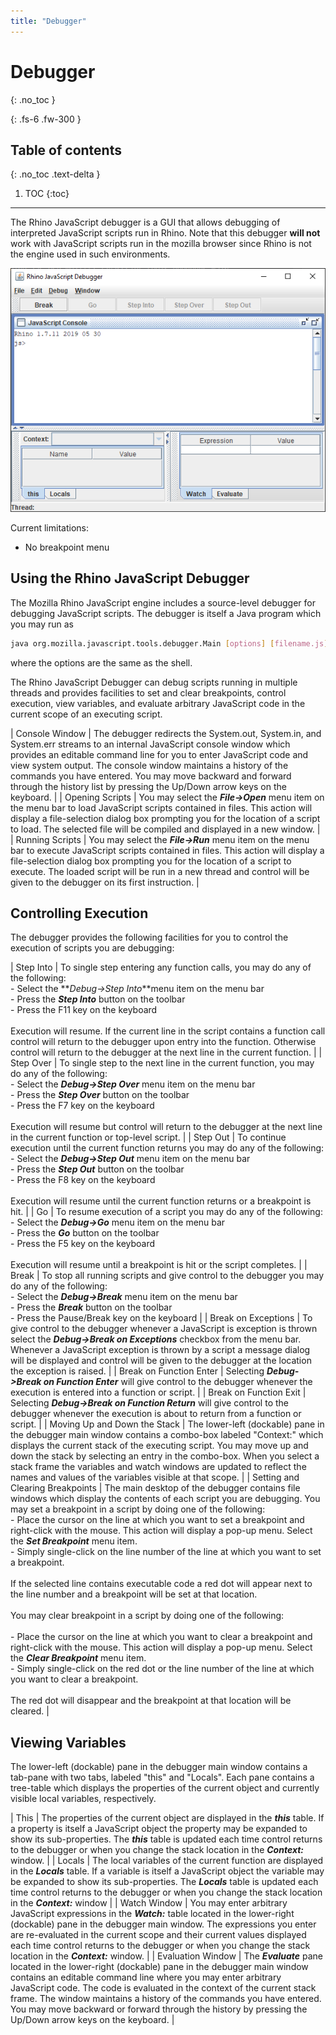 ```yaml
---
title: "Debugger"
---
```


# Debugger

{: .no_toc }

{: .fs-6 .fw-300 }

## Table of contents

{: .no_toc .text-delta }

1. TOC
{:toc}

---
The Rhino JavaScript debugger is a GUI that allows debugging of interpreted JavaScript scripts run in Rhino. Note that this debugger **will not** work with JavaScript scripts run in the mozilla browser since Rhino is not the engine used in such environments.

![Debugger UI](../assets/images/debugger-ui.png)

Current limitations:

- No breakpoint menu

## Using the Rhino JavaScript Debugger

The Mozilla Rhino JavaScript engine includes a source-level debugger for debugging JavaScript scripts. The debugger is itself a Java program which you may run as

```sh
java org.mozilla.javascript.tools.debugger.Main [options] [filename.js] [script-arguments]
```

where the options are the same as the shell.

The Rhino JavaScript Debugger can debug scripts running in multiple threads and provides facilities to set and clear breakpoints, control execution, view variables, and evaluate arbitrary JavaScript code in the current scope of an executing script.

|  Console Window  |  The debugger redirects the System.out, System.in, and System.err streams to an internal JavaScript console window which provides an editable command line for you to enter JavaScript code and view system output. The console window maintains a history of the commands you have entered. You may move backward and forward through the history list by pressing the Up/Down arrow keys on the keyboard.  |
|  Opening Scripts  |  You may select the **_File->Open_** menu item on the menu bar to load JavaScript scripts contained in files. This action will display a file-selection dialog box prompting you for the location of a script to load. The selected file will be compiled and displayed in a new window.  |
|  Running Scripts  |  You may select the **_File->Run_** menu item on the menu bar to execute JavaScript scripts contained in files. This action will display a file-selection dialog box prompting you for the location of a script to execute. The loaded script will be run in a new thread and control will be given to the debugger on its first instruction.  |

## Controlling Execution

The debugger provides the following facilities for you to control the execution of scripts you are debugging:

|  Step Into  |  To single step entering any function calls, you may do any of the following:<br> - Select the **_Debug->Step Into_**menu item on the menu bar<br>- Press the **_Step Into_** button on the toolbar<br>- Press the F11 key on the keyboard<br><br> Execution will resume. If the current line in the script contains a function call control will return to the debugger upon entry into the function. Otherwise control will return to the debugger at the next line in the current function.  |
|  Step Over  |  To single step to the next line in the current function, you may do any of the following:<br> - Select the **_Debug->Step Over_** menu item on the menu bar<br>- Press the **_Step Over_** button on the toolbar<br>- Press the F7 key on the keyboard<br><br> Execution will resume but control will return to the debugger at the next line in the current function or top-level script.  |
|  Step Out  |  To continue execution until the current function returns you may do any of the following:<br> - Select the **_Debug->Step Out_** menu item on the menu bar<br>- Press the **_Step Out_** button on the toolbar<br>- Press the F8 key on the keyboard<br><br> Execution will resume until the current function returns or a breakpoint is hit.  |
|  Go  |  To resume execution of a script you may do any of the following:<br> - Select the **_Debug->Go_** menu item on the menu bar<br>- Press the **_Go_** button on the toolbar<br>- Press the F5 key on the keyboard<br><br> Execution will resume until a breakpoint is hit or the script completes.  |
|  Break  |  To stop all running scripts and give control to the debugger you may do any of the following:<br> - Select the **_Debug->Break_** menu item on the menu bar<br>- Press the **_Break_** button on the toolbar<br>- Press the Pause/Break key on the keyboard  |
|  Break on Exceptions  |  To give control to the debugger whenever a JavaScript is exception is thrown select the **_Debug->Break on Exceptions_** checkbox from the menu bar. Whenever a JavaScript exception is thrown by a script a message dialog will be displayed and control will be given to the debugger at the location the exception is raised.  |
|  Break on Function Enter  |  Selecting **_Debug->Break on Function Enter_** will give control to the debugger whenever the execution is entered into a function or script.  |
|  Break on Function Exit  |  Selecting **_Debug->Break on Function Return_** will give control to the debugger whenever the execution is about to return from a function or script.  |
|  Moving Up and Down the Stack  |  The lower-left (dockable) pane in the debugger main window contains a combo-box labeled "Context:" which displays the current stack of the executing script. You may move up and down the stack by selecting an entry in the combo-box. When you select a stack frame the variables and watch windows are updated to reflect the names and values of the variables visible at that scope.  |
|  Setting and Clearing Breakpoints  |  The main desktop of the debugger contains file windows which display the contents of each script you are debugging. You may set a breakpoint in a script by doing one of the following:<br> - Place the cursor on the line at which you want to set a breakpoint and right-click with the mouse. This action will display a pop-up menu. Select the **_Set Breakpoint_** menu item.<br>- Simply single-click on the line number of the line at which you want to set a breakpoint.<br><br> If the selected line contains executable code a red dot will appear next to the line number and a breakpoint will be set at that location.<br><br> You may clear breakpoint in a script by doing one of the following:<br><br> - Place the cursor on the line at which you want to clear a breakpoint and right-click with the mouse. This action will display a pop-up menu. Select the **_Clear Breakpoint_** menu item.<br>- Simply single-click on the red dot or the line number of the line at which you want to clear a breakpoint.<br><br> The red dot will disappear and the breakpoint at that location will be cleared.  |

## Viewing Variables

The lower-left (dockable) pane in the debugger main window contains a tab-pane with two tabs, labeled "this" and "Locals". Each pane contains a tree-table which displays the properties of the current object and currently visible local variables, respectively.

|  This  |  The properties of the current object are displayed in the **_this_** table. If a property is itself a JavaScript object the property may be expanded to show its sub-properties. The **_this_** table is updated each time control returns to the debugger or when you change the stack location in the **_Context:_** window.  |
|  Locals  |  The local variables of the current function are displayed in the **_Locals_** table. If a variable is itself a JavaScript object the variable may be expanded to show its sub-properties. The **_Locals_** table is updated each time control returns to the debugger or when you change the stack location in the **_Context:_** window  |
|  Watch Window  |  You may enter arbitrary JavaScript expressions in the **_Watch:_** table located in the lower-right (dockable) pane in the debugger main window. The expressions you enter are re-evaluated in the current scope and their current values displayed each time control returns to the debugger or when you change the stack location in the **_Context:_** window.  |
|  Evaluation Window  |  The **_Evaluate_** pane located in the lower-right (dockable) pane in the debugger main window contains an editable command line where you may enter arbitrary JavaScript code. The code is evaluated in the context of the current stack frame. The window maintains a history of the commands you have entered. You may move backward or forward through the history by pressing the Up/Down arrow keys on the keyboard.  |
